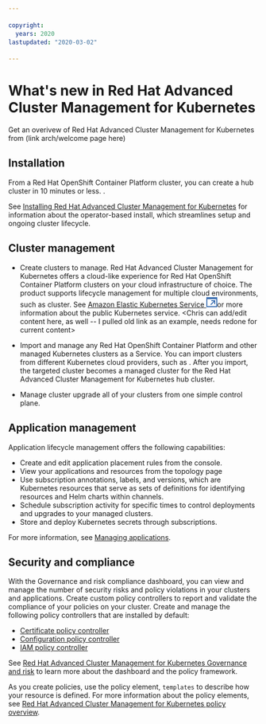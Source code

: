 ```yaml
---

copyright:
  years: 2020
lastupdated: "2020-03-02"

---
```


# What's new in Red Hat Advanced Cluster Management for Kubernetes 

Get an overivew of Red Hat Advanced Cluster Management for Kubernetes from (link arch/welcome page here)

## Installation

From a Red Hat OpenShift Container Platform cluster, you can create a hub cluster in 10 minutes or less. <Chris adds his install blurb here for Thurs>. 
  
See [Installing  Red Hat Advanced Cluster Management for Kubernetes](install/installation.md) for information about the operator-based install, which streamlines setup and ongoing cluster lifecycle.

## Cluster management

  - Create clusters to manage. Red Hat Advanced Cluster Management for Kubernetes offers a cloud-like experience for Red Hat OpenShift Container Platform clusters on your cloud infrastructure of choice. The product supports lifecycle management for multiple cloud environments, such as <example of cloud provider> cluster. See [Amazon Elastic Kubernetes Service ![Opens in a new tab](../images/icons/launch-glyph.svg "Opens in a new tab")](https://aws.amazon.com/eks/)or more information about the public Kubernetes service. <Chris can add/edit content here, as well -- I pulled old link as an example, needs redone for current content>
  
  - Import and manage any Red Hat OpenShift Container Platform and other managed Kubernetes clusters as a Service. You can import clusters from different Kubernetes cloud providers, such as <need examples here>. After you import, the targeted cluster becomes a managed cluster for the Red Hat Advanced Cluster Management for Kubernetes hub cluster.

  - Manage cluster upgrade all of your clusters from one simple control plane. <Chris can add his upgrade content--I have no idea what to put here>

## Application management

Application lifecycle management offers the following capabilities:

  - Create and edit application placement rules from the console.
  - View your applications and resources from the topology page
  - Use subscription annotations, labels, and versions, which are Kubernetes resources that serve as sets of definitions for identifying resources and Helm charts within channels.
  - Schedule subscription activity for specific times to control deployments and upgrades to your managed clusters.
  - Store and deploy Kubernetes secrets through subscriptions.

For more information, see [Managing applications](manage_applications/overview.md).

## Security and compliance

With the Governance and risk compliance dashboard, you can view and manage the number of security risks and policy violations in your clusters and applications. Create custom policy controllers to report and validate the compliance of your policies on your cluster. Create and manage the following policy controllers that are installed by default:

* [Certificate policy controller](../compliance/cert_policy_ctrl.md)
* [Configuration policy controller](../compliance/config_policy_ctrl.md)
* [IAM policy controller](../compliance/iam_policy_ctrl.md)

See [Red Hat Advanced Cluster Management for Kubernetes Governance and risk](../compliance/compliance_intro.md) to learn more about the dashboard and the policy framework.

As you create policies, use the policy element, `templates` to describe how your resource is defined. For more information about the policy elements, see [Red Hat Advanced Cluster Management for Kubernetes policy overview](../compliance/policy_overview.md). 






